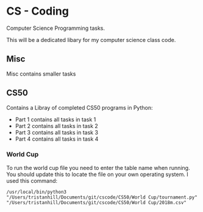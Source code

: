 # CS - Coding
Computer Science Programming tasks.

This will be a dedicated libary for my computer science class code. 

## Misc 
Misc contains smaller tasks 


## CS50
Contains a Libray of completed CS50 programs in Python:
- Part 1 contains all tasks in task 1
- Part 2 contains all tasks in task 2
- Part 3 contains all tasks in task 3
- Part 4 contains all tasks in task 4



### World Cup

To run the world cup file you need to enter the table name when running. You should update this to locate the file on your own operating system. I used this command:
```
/usr/local/bin/python3 "/Users/tristanhill/Documents/git/cscode/CS50/World Cup/tournament.py" "/Users/tristanhill/Documents/git/cscode/CS50/World Cup/2018m.csv"
```
